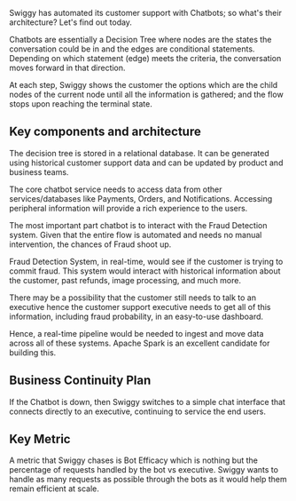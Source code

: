 Swiggy has automated its customer support with Chatbots; so what's their architecture? Let's find out today.

Chatbots are essentially a Decision Tree where nodes are the states the conversation could be in and the edges are conditional statements. Depending on which statement (edge) meets the criteria, the conversation moves forward in that direction.

At each step, Swiggy shows the customer the options which are the child nodes of the current node until all the information is gathered; and the flow stops upon reaching the terminal state.

## Key components and architecture

The decision tree is stored in a relational database. It can be generated using historical customer support data and can be updated by product and business teams.

The core chatbot service needs to access data from other services/databases like Payments, Orders, and Notifications. Accessing peripheral information will provide a rich experience to the users.

The most important part chatbot is to interact with the Fraud Detection system. Given that the entire flow is automated and needs no manual intervention, the chances of Fraud shoot up.

Fraud Detection System, in real-time, would see if the customer is trying to commit fraud. This system would interact with historical information about the customer, past refunds, image processing, and much more.

There may be a possibility that the customer still needs to talk to an executive hence the customer support executive needs to get all of this information, including fraud probability, in an easy-to-use dashboard.

Hence, a real-time pipeline would be needed to ingest and move data across all of these systems. Apache Spark is an excellent candidate for building this.

## Business Continuity Plan

If the Chatbot is down, then Swiggy switches to a simple chat interface that connects directly to an executive, continuing to service the end users.

## Key Metric

A metric that Swiggy chases is Bot Efficacy which is nothing but the percentage of requests handled by the bot vs executive. Swiggy wants to handle as many requests as possible through the bots as it would help them remain efficient at scale.